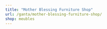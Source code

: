 ```yaml
---
title: "Mother Blessing Furniture Shop"
url: /ganta/mother-blessing-furniture-shop/
shop: meubles
---
```

